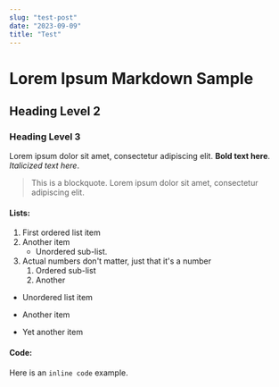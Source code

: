 ```yaml
---
slug: "test-post"
date: "2023-09-09"
title: "Test"
---
```

# Lorem Ipsum Markdown Sample

## Heading Level 2

### Heading Level 3

Lorem ipsum dolor sit amet, consectetur adipiscing elit. **Bold text here**. *Italicized text here*.

> This is a blockquote. Lorem ipsum dolor sit amet, consectetur adipiscing elit.

#### Lists:

1. First ordered list item
2. Another item
   - Unordered sub-list. 
3. Actual numbers don't matter, just that it's a number
   1. Ordered sub-list
   2. Another

* Unordered list item
- Another item
+ Yet another item

#### Code:

Here is an `inline code` example.

